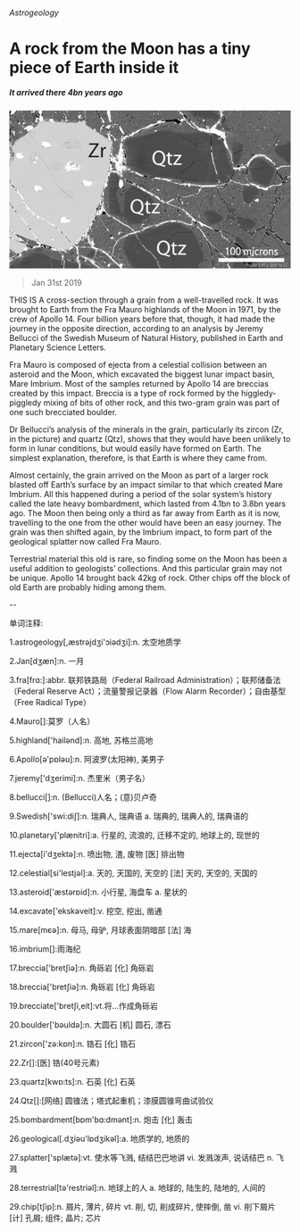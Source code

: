 ###### Astrogeology

# A rock from the Moon has a tiny piece of Earth inside it 

##### It arrived there 4bn years ago 

![image](images/20190202_STP002_0.jpg) 

> Jan 31st 2019 

 

THIS IS A cross-section through a grain from a well-travelled rock. It was brought to Earth from the Fra Mauro highlands of the Moon in 1971, by the crew of Apollo 14. Four billion years before that, though, it had made the journey in the opposite direction, according to an analysis by Jeremy Bellucci of the Swedish Museum of Natural History, published in Earth and Planetary Science Letters. 

Fra Mauro is composed of ejecta from a celestial collision between an asteroid and the Moon, which excavated the biggest lunar impact basin, Mare Imbrium. Most of the samples returned by Apollo 14 are breccias created by this impact. Breccia is a type of rock formed by the higgledy-piggledy mixing of bits of other rock, and this two-gram grain was part of one such brecciated boulder. 

Dr Bellucci’s analysis of the minerals in the grain, particularly its zircon (Zr, in the picture) and quartz (Qtz), shows that they would have been unlikely to form in lunar conditions, but would easily have formed on Earth. The simplest explanation, therefore, is that Earth is where they came from. 

Almost certainly, the grain arrived on the Moon as part of a larger rock blasted off Earth’s surface by an impact similar to that which created Mare Imbrium. All this happened during a period of the solar system’s history called the late heavy bombardment, which lasted from 4.1bn to 3.8bn years ago. The Moon then being only a third as far away from Earth as it is now, travelling to the one from the other would have been an easy journey. The grain was then shifted again, by the Imbrium impact, to form part of the geological splatter now called Fra Mauro. 

Terrestrial material this old is rare, so finding some on the Moon has been a useful addition to geologists’ collections. And this particular grain may not be unique. Apollo 14 brought back 42kg of rock. Other chips off the block of old Earth are probably hiding among them. 

-- 

 单词注释:

1.astrogeology[,æstrәjdʒi'ɔiәdʒi]:n. 太空地质学 

2.Jan[dʒæn]:n. 一月 

3.fra[frɑ:]:abbr. 联邦铁路局（Federal Railroad Administration）；联邦储备法（Federal Reserve Act）；流量警报记录器（Flow Alarm Recorder）；自由基型（Free Radical Type） 

4.Mauro[]:莫罗（人名） 

5.highland['hailәnd]:n. 高地, 苏格兰高地 

6.Apollo[ә'pɒlәu]:n. 阿波罗(太阳神), 美男子 

7.jeremy['dʒerimi]:n. 杰里米（男子名） 

8.bellucci[]:n. (Bellucci)人名；(意)贝卢奇 

9.Swedish['swi:diʃ]:n. 瑞典人, 瑞典语 a. 瑞典的, 瑞典人的, 瑞典语的 

10.planetary['plænitri]:a. 行星的, 流浪的, 迁移不定的, 地球上的, 现世的 

11.ejecta[i'dʒektә]:n. 喷出物, 渣, 废物 [医] 排出物 

12.celestial[si'lestjәl]:a. 天的, 天国的, 天空的 [法] 天的, 天空的, 天国的 

13.asteroid['æstәrɒid]:n. 小行星, 海盘车 a. 星状的 

14.excavate['ekskәveit]:v. 挖空, 挖出, 凿通 

15.mare[mєә]:n. 母马, 母驴, 月球表面阴暗部 [法] 海 

16.imbrium[]:雨海纪 

17.breccia['bretʃiә]:n. 角砾岩 [化] 角砾岩 

18.breccia['bretʃiә]:n. 角砾岩 [化] 角砾岩 

19.brecciate['bretʃi,eit]:vt.将...作成角砾岩 

20.boulder['bәuldә]:n. 大圆石 [机] 圆石, 漂石 

21.zircon['zә:kɒn]:n. 锆石 [化] 锆石 

22.Zr[]:[医] 锆(40号元素) 

23.quartz[kwɒ:ts]:n. 石英 [化] 石英 

24.Qtz[]:[网络] 圆锥法；塔式起重机；漆膜圆锥弯曲试验仪 

25.bombardment[bɒm'bɑ:dmәnt]:n. 炮击 [化] 轰击 

26.geological[.dʒiәu'lɒdʒikәl]:a. 地质学的, 地质的 

27.splatter['splætә]:vt. 使水等飞溅, 结结巴巴地讲 vi. 发溅泼声, 说话结巴 n. 飞溅 

28.terrestrial[tә'restriәl]:n. 地球上的人 a. 地球的, 陆生的, 陆地的, 人间的 

29.chip[tʃip]:n. 屑片, 薄片, 碎片 vt. 削, 切, 削成碎片, 使摔倒, 凿 vi. 削下屑片 [计] 孔屑; 组件; 晶片; 芯片 

